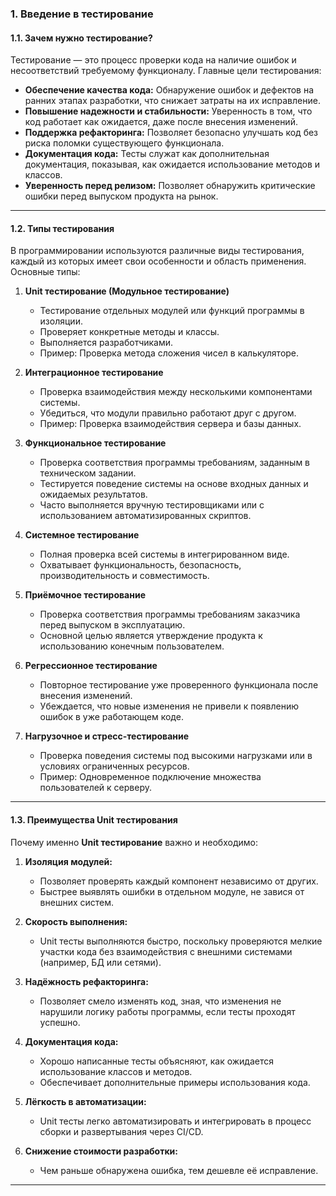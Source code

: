 ### **1. Введение в тестирование**

#### **1.1. Зачем нужно тестирование?**
Тестирование — это процесс проверки кода на наличие ошибок и несоответствий требуемому функционалу. Главные цели тестирования:

- **Обеспечение качества кода:** Обнаружение ошибок и дефектов на ранних этапах разработки, что снижает затраты на их исправление.
- **Повышение надежности и стабильности:** Уверенность в том, что код работает как ожидается, даже после внесения изменений.
- **Поддержка рефакторинга:** Позволяет безопасно улучшать код без риска поломки существующего функционала.
- **Документация кода:** Тесты служат как дополнительная документация, показывая, как ожидается использование методов и классов.
- **Уверенность перед релизом:** Позволяет обнаружить критические ошибки перед выпуском продукта на рынок.

---

#### **1.2. Типы тестирования**
В программировании используются различные виды тестирования, каждый из которых имеет свои особенности и область применения. Основные типы:

1. **Unit тестирование (Модульное тестирование)**
    - Тестирование отдельных модулей или функций программы в изоляции.
    - Проверяет конкретные методы и классы.
    - Выполняется разработчиками.
    - Пример: Проверка метода сложения чисел в калькуляторе.

2. **Интеграционное тестирование**
    - Проверка взаимодействия между несколькими компонентами системы.
    - Убедиться, что модули правильно работают друг с другом.
    - Пример: Проверка взаимодействия сервера и базы данных.

3. **Функциональное тестирование**
    - Проверка соответствия программы требованиям, заданным в техническом задании.
    - Тестируется поведение системы на основе входных данных и ожидаемых результатов.
    - Часто выполняется вручную тестировщиками или с использованием автоматизированных скриптов.

4. **Системное тестирование**
    - Полная проверка всей системы в интегрированном виде.
    - Охватывает функциональность, безопасность, производительность и совместимость.

5. **Приёмочное тестирование**
    - Проверка соответствия программы требованиям заказчика перед выпуском в эксплуатацию.
    - Основной целью является утверждение продукта к использованию конечным пользователем.

6. **Регрессионное тестирование**
    - Повторное тестирование уже проверенного функционала после внесения изменений.
    - Убеждается, что новые изменения не привели к появлению ошибок в уже работающем коде.

7. **Нагрузочное и стресс-тестирование**
    - Проверка поведения системы под высокими нагрузками или в условиях ограниченных ресурсов.
    - Пример: Одновременное подключение множества пользователей к серверу.

---

#### **1.3. Преимущества Unit тестирования**
Почему именно **Unit тестирование** важно и необходимо:

1. **Изоляция модулей:**
    - Позволяет проверять каждый компонент независимо от других.
    - Быстрее выявлять ошибки в отдельном модуле, не завися от внешних систем.

2. **Скорость выполнения:**
    - Unit тесты выполняются быстро, поскольку проверяются мелкие участки кода без взаимодействия с внешними системами (например, БД или сетями).

3. **Надёжность рефакторинга:**
    - Позволяет смело изменять код, зная, что изменения не нарушили логику работы программы, если тесты проходят успешно.

4. **Документация кода:**
    - Хорошо написанные тесты объясняют, как ожидается использование классов и методов.
    - Обеспечивает дополнительные примеры использования кода.

5. **Лёгкость в автоматизации:**
    - Unit тесты легко автоматизировать и интегрировать в процесс сборки и развертывания через CI/CD.

6. **Снижение стоимости разработки:**
    - Чем раньше обнаружена ошибка, тем дешевле её исправление.

---
